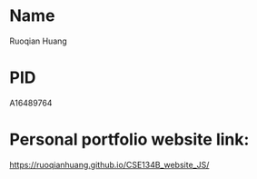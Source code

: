 # Name
Ruoqian Huang
# PID
A16489764
# Personal portfolio website link: 
https://ruoqianhuang.github.io/CSE134B_website_JS/
